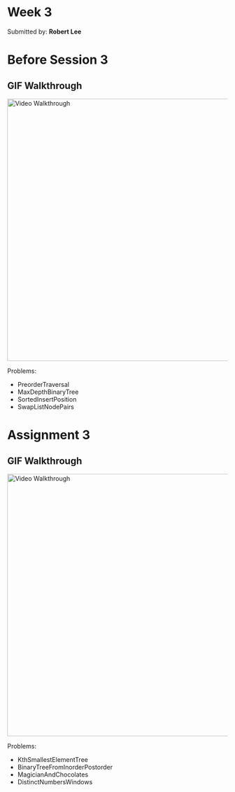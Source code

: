 # Week 3
Submitted by: **Robert Lee**

# Before Session 3

## GIF Walkthrough

<img src='https://i.imgur.com/Qs6dRvE.gif' title='Video Walkthrough' width='600' alt='Video Walkthrough' />

Problems:
* PreorderTraversal
* MaxDepthBinaryTree
* SortedInsertPosition
* SwapListNodePairs


# Assignment 3

## GIF Walkthrough
<img src='https://i.imgur.com/gH87irg.gif' title='Video Walkthrough' width='600' alt='Video Walkthrough' />

Problems:
* KthSmallestElementTree
* BinaryTreeFromInorderPostorder
* MagicianAndChocolates
* DistinctNumbersWindows
